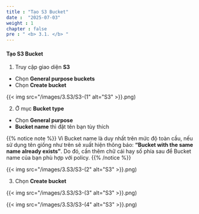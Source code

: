 ```yaml
---
title : "Tạo S3 Bucket"
date :  "2025-07-03" 
weight : 1 
chapter : false
pre : " <b> 3.1. </b> "
---
```


#### Tạo S3 Bucket
1. Truy cập giao diện **S3**
- Chọn **General purpose buckets**
- Chọn **Create bucket**

{{< img src="/images/3.S3/S3-(1" alt="S3" >}}.png)

2. Ở mục **Bucket type**
- Chọn **General purpose**
- **Bucket name** thì đặt tên bạn tùy thích

{{% notice note %}}
Vì Bucket name là duy nhất trên mức độ toàn cầu, nếu sử dụng tên giống như trên sẽ xuất hiện thông báo: **“Bucket with the same name already exists”**. Do đó, cần thêm chữ cái hay số phía sau để Bucket name của bạn phù hợp với policy.
{{% /notice %}}

{{< img src="/images/3.S3/S3-(2" alt="S3" >}}.png)

3. Chọn **Create bucket**

{{< img src="/images/3.S3/S3-(3" alt="S3" >}}.png)

{{< img src="/images/3.S3/S3-(4" alt="S3" >}}.png)
